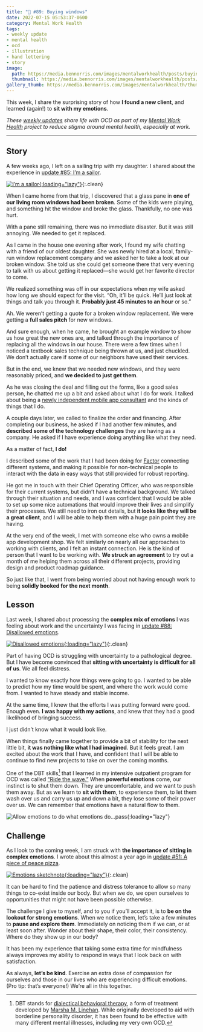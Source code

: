 ```yaml
---
title: "🧠 #89: Buying windows"
date: 2022-07-15 05:53:37-0600
category: Mental Work Health
tags:
- weekly update
- mental health
- ocd
- illustration
- hand lettering
- story
image: 
  path: https://media.bennorris.com/images/mentalworkhealth/posts/buying-windows.jpg
  thumbnail: https://media.bennorris.com/images/mentalworkhealth/posts/thumbnails/buying-windows.jpg
gallery_thumb: https://media.bennorris.com/images/mentalworkhealth/thumbs/buying-windows.jpg
---
```



This week, I share the surprising story of how **I found a new client**, and learned (again!) to **sit with my emotions**.

_These [weekly updates](https://bennorris.com/tags/weekly-update/) share life with OCD as part of my [Mental Work Health](https://bennorris.com/mental-work-health) project to reduce stigma around mental health, especially at work._

***


## Story

A few weeks ago, I left on a sailing trip with my daughter. I shared about the experience in [update #85: I’m a sailor](https://bennorris.com/2022/06/17/im-a-sailor).

[![I’m a sailor](https://media.bennorris.com/images/mentalworkhealth/posts/i’m-a-sailor.jpg){:loading="lazy"}](https://bennorris.com/2022/06/17/im-a-sailor){:.clean}

When I came home from that trip, I discovered that a glass pane in **one of our living room windows had been broken**. Some of the kids were playing, and something hit the window and broke the glass. Thankfully, no one was hurt.

With a pane still remaining, there was no immediate disaster. But it was still annoying. We needed to get it replaced.

As I came in the house one evening after work, I found my wife chatting with a friend of our oldest daughter. She was newly hired at a local, family-run window replacement company and we asked her to take a look at our broken window. She told us she could get someone there that very evening to talk with us about getting it replaced—she would get her favorite director to come.

We realized something was off in our expectations when my wife asked how long we should expect for the visit. “Oh, it’ll be quick. He’ll just look at things and talk you through it. **Probably just 45 minutes to an hour** or so.”

Ah. We weren’t getting a quote for a broken window replacement. We were getting a **full sales pitch** for new windows.

And sure enough, when he came, he brought an example window to show us how great the new ones are, and talked through the importance of replacing all the windows in our house. There were a few times when I noticed a textbook sales technique being thrown at us, and just chuckled. We don’t actually care if some of our neighbors have used their services.

But in the end, we knew that we needed new windows, and they were reasonably priced, and **we decided to just get them**.

As he was closing the deal and filling out the forms, like a good sales person, he chatted me up a bit and asked about what I do for work. I talked about being a [newly independent mobile app consultant](https://bennorris.com/2022/06/23/open-for-business) and the kinds of things that I do.

A couple days later, we called to finalize the order and financing. After completing our business, he asked if I had another few minutes, and **described some of the technology challenges** they are having as a company. He asked if I have experience doing anything like what they need.

As a matter of fact, **I do!**

I described some of the work that I had been doing for [Factor](https://www.joinfactor.com) connecting different systems, and making it possible for non-technical people to interact with the data in easy ways that still provided for robust reporting.

He got me in touch with their Chief Operating Officer, who was responsible for their current systems, but didn’t have a technical background. We talked through their situation and needs, and I was confident that I would be able to set up some nice automations that would improve their lives and simplify their processes. We still need to iron out details, but **it looks like they will be a great client**, and I will be able to help them with a huge pain point they are having.

At the very end of the week, I met with someone else who owns a mobile app development shop. We felt similarly on nearly all our approaches to working with clients, and I felt an instant connection. He is the kind of person that I want to be working with. **We struck an agreement** to try out a month of me helping them across all their different projects, providing design and product roadmap guidance.

So just like that, I went from being worried about not having enough work to being **solidly booked for the next month**.


## Lesson

Last week, I shared about processing the **complex mix of emotions** I was feeling about work and the uncertainty I was facing in [update #88: Disallowed emotions](https://bennorris.com/2022/07/08/disallowed-emotions).

[![Disallowed emotions](https://media.bennorris.com/images/mentalworkhealth/posts/disallowed-emotions.jpg){:loading="lazy"}](https://bennorris.com/2022/07/08/disallowed-emotions){:.clean}

Part of having OCD is struggling with uncertainty to a pathological degree. But I have become convinced that **sitting with uncertainty is difficult for all of us**. We all feel distress.

I wanted to know exactly how things were going to go. I wanted to be able to predict how my time would be spent, and where the work would come from. I wanted to have steady and stable income.

At the same time, I knew that the efforts I was putting forward were good. Enough even. **I was happy with my actions**, and knew that they had a good likelihood of bringing success.

I just didn’t know what it would look like.

When things finally came together to provide a bit of stability for the next little bit, **it was nothing like what I had imagined**. But it feels great. I am excited about the work that I have, and confident that I will be able to continue to find new projects to take on over the coming months.

One of the DBT skills[^1] that I learned in my intensive outpatient program for OCD was called [“Ride the wave.”](https://dbtselfhelp.com/dbt-skills-list/emotion-regulation/ride-the-wave/) When **powerful emotions** come, our instinct is to shut them down. They are uncomfortable, and we want to push them away. But as we learn to **sit with them**, to experience them, to let them wash over us and carry us up and down a bit, they lose some of their power over us. We can remember that emotions have a natural flow to them.

![Allow emotions to do what emotions do…pass](https://media.bennorris.com/images/mentalworkhealth/uploads/2022/what-emotions-do.jpg){:loading="lazy"}


## Challenge

As I look to the coming week, I am struck with **the importance of sitting in complex emotions**. I wrote about this almost a year ago in [update #51: A piece of peace pizza](https://bennorris.com/2021/09/10/a-piece-of-peace-pizza).

[![Emotions sketchnote](https://media.bennorris.com/images/mentalworkhealth/posts/piece-of-peace-pizza.jpg){:loading="lazy"}](https://bennorris.com/2021/09/10/a-piece-of-peace-pizza){:.clean}

It can be hard to find the patience and distress tolerance to allow so many things to co-exist inside our body. But when we do, we open ourselves to opportunities that might not have been possible otherwise.

The challenge I give to myself, and to you if you’ll accept it, is to **be on the lookout for strong emotions**. When we notice them, let’s take a few minutes to **pause and explore them**. Immediately on noticing them if we can, or at least soon after. Wonder about their shape, their color, their consistency. Where do they show up in our body?

It has been my experience that taking some extra time for mindfulness always improves my ability to respond in ways that I look back on with satisfaction.

As always, **let’s be kind**. Exercise an extra dose of compassion for ourselves and those in our lives who are experiencing difficult emotions. (Pro tip: that’s everyone!) We’re all in this together.

[^1]: DBT stands for [dialectical behavioral therapy](https://en.wikipedia.org/wiki/Dialectical_behavior_therapy), a form of treatment developed by [Marsha M. Linehan](https://en.wikipedia.org/wiki/Marsha_M._Linehan). While originally developed to aid with borderline personality disorder, it has been found to be effective with many different mental illnesses, including my very own OCD.
